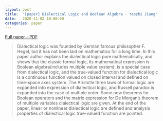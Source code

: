 ```yaml
---
layout: post
title:  "[paper] Dialectical Logic and Boolean Algebra - Yaozhi Jiang" 
date:   2020-11-02 10:00:00
categories: paper
---
```


[Full paper - PDF](https://pdfs.semanticscholar.org/52a5/1dd10206afe12540a59dd4e6c0f62275ffc7.pdf)

> Dialectical logic was founded by German famous philosopher F. Hegel, but it has not been laid on mathematics for a
long time. In this paper author explains the dialectical logic pure mathematically, and shows that the classic formal logic,
its mathematical expression is Boolean algebra(includes multiple value system), is a special case from dialectical logic,
and the true-valued function for dialectical logic is a continuous function valued on closed interval and defined on time-space axes system. 
The Aristotle three laws of formal logic are expanded into expression of dialectical
logic, and Russell paradox is expanded into the case of multiple order. Some new theorems for Boolean operators and the
matrix expression for De Morgan’s theorem of multiple variables dialectical logic are given. At the end of the paper,
linear or nonlinear dialectical logic are defined and analysis properties of dialectical logic true-valued function are
pointed. 
